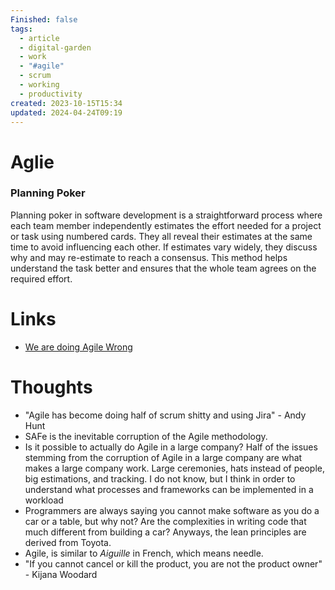 ```yaml
---
Finished: false
tags:
  - article
  - digital-garden
  - work
  - "#agile"
  - scrum
  - working
  - productivity
created: 2023-10-15T15:34
updated: 2024-04-24T09:19
---
```



# Aglie




### Planning Poker
Planning poker in software development is a straightforward process where each team member independently estimates the effort needed for a project or task using numbered cards. They all reveal their estimates at the same time to avoid influencing each other. If estimates vary widely, they discuss why and may re-estimate to reach a consensus. This method helps understand the task better and ensures that the whole team agrees on the required effort.

# Links
- [We are doing Agile Wrong](https://www.youtube.com/watch?v=9K20e7jlQPA&ab_channel=NoBoilerplate) 

# Thoughts 
- "Agile has become doing half of scrum shitty and using Jira" - Andy Hunt
- SAFe is the inevitable corruption of the Agile methodology. 
- Is it possible to actually do Agile in a large company? Half of the issues stemming from the corruption of Agile in a large company are what makes a large company work. Large ceremonies, hats instead of people, big estimations, and tracking. I do not know, but I think in order to understand what processes and frameworks can be implemented in a workload 
- Programmers are always saying you cannot make software as you do a car or a table, but why not? Are the complexities in writing code that much different from building a car? Anyways, the lean principles are derived from Toyota.
- Agile, is similar to *Aiguille* in French, which means needle.
- "If you cannot cancel or kill the product, you are not the product owner" - Kijana Woodard